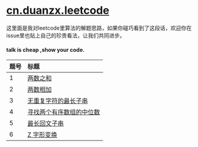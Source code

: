 # [cn.duanzx.leetcode][duanzx]

这里面是我对leetcode里算法的解题思路，如果你碰巧看到了这段话，欢迎你在issue里也贴上自己的珍贵看法，让我们共同进步。
<br/>
#### talk is cheap ,show your code.

| 题号    | 标题                                    
| :--- | :--------------------------------------- 
| 1    | [两数之和][001]                           
| 2    | [两数相加][002]                   
| 3    | [无重复字符的最长子串][003]                 
| 4   | [寻找两个有序数组的中位数][004]
| 5   | [最长回文子串][005]                  
| 6   | [Z 字形变换][006]                  

[duanzx]: https://github.com/duanzx/leetcode
[001]: https://github.com/duanzx/leetcode/blob/master/src/main/resources/note/001/README.md
[002]: https://github.com/duanzx/leetcode/blob/master/src/main/resources/note/002/README.md
[003]: https://github.com/duanzx/leetcode/blob/master/src/main/resources/note/003/README.md
[004]: https://github.com/duanzx/leetcode/blob/master/src/main/resources/note/004/README.md
[005]: https://github.com/duanzx/leetcode/blob/master/src/main/resources/note/005/README.md
[006]: https://github.com/duanzx/leetcode/blob/master/src/main/resources/note/006/README.md

